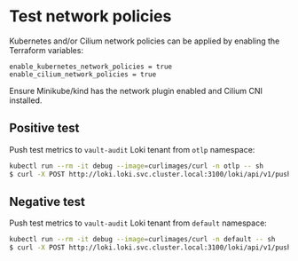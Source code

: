 # Test network policies
Kubernetes and/or Cilium network policies can be applied by enabling the Terraform variables:
```
enable_kubernetes_network_policies = true
enable_cilium_network_policies = true
```

Ensure Minikube/kind has the network plugin enabled and Cilium CNI installed.

## Positive test
Push test metrics to `vault-audit` Loki tenant from `otlp` namespace:
```bash
kubectl run --rm -it debug --image=curlimages/curl -n otlp -- sh
$ curl -X POST http://loki.loki.svc.cluster.local:3100/loki/api/v1/push -H "X-Scope-OrgID: vault-audit" -H "Content-Type: application/json" --data-raw "{\"streams\": [{ \"stream\": { \"foo\": \"bar2\" }, \"values\": [ [ \"$(date +%s)000000000\", \"fizzbuzz-$(date +%s)\" ] ] }]}"
```

## Negative test
Push test metrics to `vault-audit` Loki tenant from `default` namespace:
```bash
kubectl run --rm -it debug --image=curlimages/curl -n default -- sh
$ curl -X POST http://loki.loki.svc.cluster.local:3100/loki/api/v1/push -H "X-Scope-OrgID: vault-audit" -H "Content-Type: application/json" --data-raw "{\"streams\": [{ \"stream\": { \"foo\": \"bar2\" }, \"values\": [ [ \"$(date +%s)000000000\", \"fizzbuzz-$(date +%s)\" ] ] }]}"
```